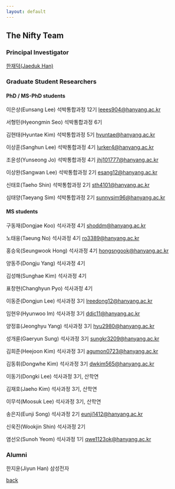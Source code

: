 ```yaml
---
layout: default
---
```


## The Nifty Team

### Principal Investigator
[한재덕(Jaeduk Han)](./people/1_jaedukhan.html)


### Graduate Student Researchers

#### PhD / MS-PhD students

이은상(Eunsang Lee) 석박통합과정 12기 leees904@hanyang.ac.kr

서형민(Hyeongmin Seo) 석박통합과정 6기 

김현태(Hyuntae Kim) 석박통합과정 5기 hyuntae@hanyang.ac.kr

이상훈(Sanghun Lee) 석박통합과정 4기 lurker4@hanyang.ac.kr

조윤성(Yunseong Jo)  석박통합과정 4기 jhj101777@hanyang.ac.kr

이상완(Sangwan Lee) 석박통합과정 2기 esang12@hanyang.ac.kr

신태호(Taeho Shin) 석박통합과정 2기 sth4101@hanyang.ac.kr

심태양(Taeyang Sim) 석박통합과정 2기 sunnysim96@hanyang.ac.kr

#### MS students

구동재(Dongjae Koo) 석사과정 4기 shoddm@hanyang.ac.kr

노태웅(Taeung No) 석사과정 4기 ro3389@hanyang.ac.kr

홍승욱(Seungwook Hong) 석사과정 4기 hongsngook@hanyang.ac.kr

양동주(Dongju Yang) 석사과정 4기

김성해(Sunghae Kim) 석사과정 4기

표창현(Changhyun Pyo) 석사과정 4기

이동준(Dongjun Lee) 석사과정 3기 lreedong12@hanyang.ac.kr

임현우(Hyunwoo Im) 석사과정 3기 ddic11@hanyang.ac.kr

양정휴(Jeonghyu Yang) 석사과정 3기 hyu2980@hanyang.ac.kr

성개륜(Gaeryun Sung) 석사과정 3기 sungkr3209@hanyang.ac.kr

김희준(Heejoon Kim) 석사과정 3기 agumon0723@hanyang.ac.kr

김동휘(Dongwhe Kim) 석사과정 3기 dwkim565@hanyang.ac.kr

이동기(Dongki Lee) 석사과정 3기, 산학연

김재호(Jaeho Kim) 석사과정 3기, 산학연

이무석(Moosuk Lee) 석사과정 3기, 산학연

송은지(Eunji Song) 석사과정 2기 eunji1412@hanyang.ac.kr

신욱진(Wookjin Shin) 석사과정 2기

염선오(Sunoh Yeom) 석사과정 1기 qwe1123ok@hanyang.ac.kr


### Alumni

한지윤(Jiyun Han) 삼성전자


[back](./)
